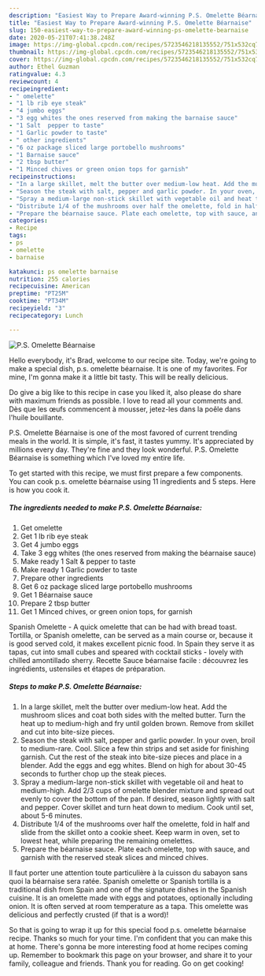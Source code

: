 ```yaml
---
description: "Easiest Way to Prepare Award-winning P.S. Omelette Béarnaise"
title: "Easiest Way to Prepare Award-winning P.S. Omelette Béarnaise"
slug: 150-easiest-way-to-prepare-award-winning-ps-omelette-bearnaise
date: 2020-05-21T07:41:38.248Z
image: https://img-global.cpcdn.com/recipes/5723546218135552/751x532cq70/ps-omelette-bearnaise-recipe-main-photo.jpg
thumbnail: https://img-global.cpcdn.com/recipes/5723546218135552/751x532cq70/ps-omelette-bearnaise-recipe-main-photo.jpg
cover: https://img-global.cpcdn.com/recipes/5723546218135552/751x532cq70/ps-omelette-bearnaise-recipe-main-photo.jpg
author: Ethel Guzman
ratingvalue: 4.3
reviewcount: 4
recipeingredient:
- " omelette"
- "1 lb rib eye steak"
- "4 jumbo eggs"
- "3 egg whites the ones reserved from making the barnaise sauce"
- "1 Salt  pepper to taste"
- "1 Garlic powder to taste"
- " other ingredients"
- "6 oz package sliced large portobello mushrooms"
- "1 Barnaise sauce"
- "2 tbsp butter"
- "1 Minced chives or green onion tops for garnish"
recipeinstructions:
- "In a large skillet, melt the butter over medium-low heat. Add the mushroom slices and coat both sides with the melted butter. Turn the heat up to medium-high and fry until golden brown. Remove from skillet and cut into bite-size pieces."
- "Season the steak with salt, pepper and garlic powder. In your oven, broil to medium-rare. Cool. Slice a few thin strips and set aside for finishing garnish. Cut the rest of the steak into bite-size pieces and place in a blender. Add the eggs and egg whites. Blend on high for about 30-45 seconds to further chop up the steak pieces."
- "Spray a medium-large non-stick skillet with vegetable oil and heat to medium-high. Add 2/3 cups of omelette blender mixture and spread out evenly to cover the bottom of the pan. If desired, season lightly with salt and pepper. Cover skillet and turn heat down to medium. Cook until set, about 5-6 minutes."
- "Distribute 1/4 of the mushrooms over half the omelette, fold in half and slide from the skillet onto a cookie sheet. Keep warm in oven, set to lowest heat, while preparing the remaining omelettes."
- "Prepare the béarnaise sauce. Plate each omelette, top with sauce, and garnish with the reserved steak slices and minced chives."
categories:
- Recipe
tags:
- ps
- omelette
- barnaise

katakunci: ps omelette barnaise 
nutrition: 255 calories
recipecuisine: American
preptime: "PT25M"
cooktime: "PT34M"
recipeyield: "3"
recipecategory: Lunch

---
```



![P.S. Omelette Béarnaise](https://img-global.cpcdn.com/recipes/5723546218135552/751x532cq70/ps-omelette-bearnaise-recipe-main-photo.jpg)

Hello everybody, it's Brad, welcome to our recipe site. Today, we're going to make a special dish, p.s. omelette béarnaise. It is one of my favorites. For mine, I'm gonna make it a little bit tasty. This will be really delicious.

Do give a big like to this recipe in case you liked it, also please do share with maximum friends as possible. I love to read all your comments and. Dès que les œufs commencent à mousser, jetez-les dans la poêle dans l&#39;huile bouillante.

P.S. Omelette Béarnaise is one of the most favored of current trending meals in the world. It is simple, it's fast, it tastes yummy. It's appreciated by millions every day. They're fine and they look wonderful. P.S. Omelette Béarnaise is something which I've loved my entire life.


To get started with this recipe, we must first prepare a few components. You can cook p.s. omelette béarnaise using 11 ingredients and 5 steps. Here is how you cook it.

<!--inarticleads1-->

##### The ingredients needed to make P.S. Omelette Béarnaise:

1. Get  omelette
1. Get 1 lb rib eye steak
1. Get 4 jumbo eggs
1. Take 3 egg whites (the ones reserved from making the béarnaise sauce)
1. Make ready 1 Salt &amp; pepper to taste
1. Make ready 1 Garlic powder to taste
1. Prepare  other ingredients
1. Get 6 oz package sliced large portobello mushrooms
1. Get 1 Béarnaise sauce
1. Prepare 2 tbsp butter
1. Get 1 Minced chives, or green onion tops, for garnish


Spanish Omelette - A quick omelette that can be had with bread toast. Tortilla, or Spanish omelette, can be served as a main course or, because it is good served cold, it makes excellent picnic food. In Spain they serve it as tapas, cut into small cubes and speared with cocktail sticks - lovely with chilled amontillado sherry. Recette Sauce béarnaise facile : découvrez les ingrédients, ustensiles et étapes de préparation. 

<!--inarticleads2-->

##### Steps to make P.S. Omelette Béarnaise:

1. In a large skillet, melt the butter over medium-low heat. Add the mushroom slices and coat both sides with the melted butter. Turn the heat up to medium-high and fry until golden brown. Remove from skillet and cut into bite-size pieces.
1. Season the steak with salt, pepper and garlic powder. In your oven, broil to medium-rare. Cool. Slice a few thin strips and set aside for finishing garnish. Cut the rest of the steak into bite-size pieces and place in a blender. Add the eggs and egg whites. Blend on high for about 30-45 seconds to further chop up the steak pieces.
1. Spray a medium-large non-stick skillet with vegetable oil and heat to medium-high. Add 2/3 cups of omelette blender mixture and spread out evenly to cover the bottom of the pan. If desired, season lightly with salt and pepper. Cover skillet and turn heat down to medium. Cook until set, about 5-6 minutes.
1. Distribute 1/4 of the mushrooms over half the omelette, fold in half and slide from the skillet onto a cookie sheet. Keep warm in oven, set to lowest heat, while preparing the remaining omelettes.
1. Prepare the béarnaise sauce. Plate each omelette, top with sauce, and garnish with the reserved steak slices and minced chives.


Il faut porter une attention toute particulière à la cuisson du sabayon sans quoi la béarnaise sera ratée. Spanish omelette or Spanish tortilla is a traditional dish from Spain and one of the signature dishes in the Spanish cuisine. It is an omelette made with eggs and potatoes, optionally including onion. It is often served at room temperature as a tapa. This omelette was delicious and perfectly crusted (if that is a word)! 

So that is going to wrap it up for this special food p.s. omelette béarnaise recipe. Thanks so much for your time. I'm confident that you can make this at home. There's gonna be more interesting food at home recipes coming up. Remember to bookmark this page on your browser, and share it to your family, colleague and friends. Thank you for reading. Go on get cooking!

